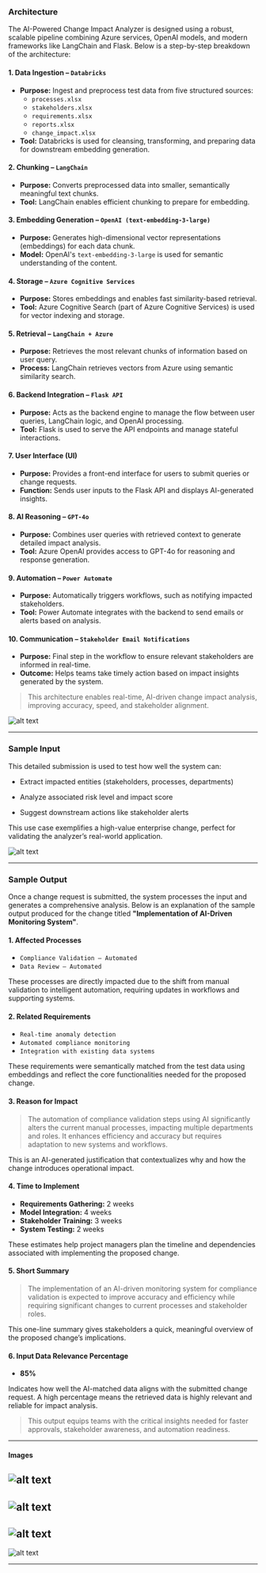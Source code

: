 
### Architecture
The AI-Powered Change Impact Analyzer is designed using a robust, scalable pipeline combining Azure services, OpenAI models, and modern frameworks like LangChain and Flask. Below is a step-by-step breakdown of the architecture:

#### 1. Data Ingestion – `Databricks`
- **Purpose:** Ingest and preprocess test data from five structured sources:
  - `processes.xlsx`
  - `stakeholders.xlsx`
  - `requirements.xlsx`
  - `reports.xlsx`
  - `change_impact.xlsx`
- **Tool:** Databricks is used for cleansing, transforming, and preparing data for downstream embedding generation.

#### 2. Chunking – `LangChain`
- **Purpose:** Converts preprocessed data into smaller, semantically meaningful text chunks.
- **Tool:** LangChain enables efficient chunking to prepare for embedding.


#### 3. Embedding Generation – `OpenAI (text-embedding-3-large)`
- **Purpose:** Generates high-dimensional vector representations (embeddings) for each data chunk.
- **Model:** OpenAI's `text-embedding-3-large` is used for semantic understanding of the content.


#### 4. Storage – `Azure Cognitive Services`
- **Purpose:** Stores embeddings and enables fast similarity-based retrieval.
- **Tool:** Azure Cognitive Search (part of Azure Cognitive Services) is used for vector indexing and storage.


####  5. Retrieval – `LangChain + Azure`
- **Purpose:** Retrieves the most relevant chunks of information based on user query.
- **Process:** LangChain retrieves vectors from Azure using semantic similarity search.


####  6. Backend Integration – `Flask API`
- **Purpose:** Acts as the backend engine to manage the flow between user queries, LangChain logic, and OpenAI processing.
- **Tool:** Flask is used to serve the API endpoints and manage stateful interactions.


#### 7. User Interface (UI)
- **Purpose:** Provides a front-end interface for users to submit queries or change requests.
- **Function:** Sends user inputs to the Flask API and displays AI-generated insights.


#### 8. AI Reasoning – `GPT-4o`
- **Purpose:** Combines user queries with retrieved context to generate detailed impact analysis.
- **Tool:** Azure OpenAI provides access to GPT-4o for reasoning and response generation.


#### 9. Automation – `Power Automate`
- **Purpose:** Automatically triggers workflows, such as notifying impacted stakeholders.
- **Tool:** Power Automate integrates with the backend to send emails or alerts based on analysis.


#### 10. Communication – `Stakeholder Email Notifications`
- **Purpose:** Final step in the workflow to ensure relevant stakeholders are informed in real-time.
- **Outcome:** Helps teams take timely action based on impact insights generated by the system.


> This architecture enables real-time, AI-driven change impact analysis, improving accuracy, speed, and stakeholder alignment.

![alt text](<Pictures/arct dig.jpg>)

---
### Sample Input
This detailed submission is used to test how well the system can:

- Extract impacted entities (stakeholders, processes, departments)

- Analyze associated risk level and impact score

- Suggest downstream actions like stakeholder alerts

This use case exemplifies a high-value enterprise change, perfect for validating the analyzer’s real-world application.

![alt text](Pictures/sample_input.jpg)

---
### Sample Output

Once a change request is submitted, the system processes the input and generates a comprehensive analysis. Below is an explanation of the sample output produced for the change titled **"Implementation of AI-Driven Monitoring System"**.

#### 1. Affected Processes

- `Compliance Validation – Automated`
- `Data Review – Automated`

These processes are directly impacted due to the shift from manual validation to intelligent automation, requiring updates in workflows and supporting systems.

#### 2. Related Requirements
- `Real-time anomaly detection`
- `Automated compliance monitoring`
- `Integration with existing data systems`

These requirements were semantically matched from the test data using embeddings and reflect the core functionalities needed for the proposed change.


#### 3. Reason for Impact
> The automation of compliance validation steps using AI significantly alters the current manual processes, impacting multiple departments and roles. It enhances efficiency and accuracy but requires adaptation to new systems and workflows.

This is an AI-generated justification that contextualizes why and how the change introduces operational impact.

#### 4. Time to Implement
- **Requirements Gathering:** 2 weeks  
- **Model Integration:** 4 weeks  
- **Stakeholder Training:** 3 weeks  
- **System Testing:** 2 weeks  

These estimates help project managers plan the timeline and dependencies associated with implementing the proposed change.


#### 5. Short Summary
> The implementation of an AI-driven monitoring system for compliance validation is expected to improve accuracy and efficiency while requiring significant changes to current processes and stakeholder roles.

This one-line summary gives stakeholders a quick, meaningful overview of the proposed change’s implications.


#### 6. Input Data Relevance Percentage
- **85%**

Indicates how well the AI-matched data aligns with the submitted change request. A high percentage means the retrieved data is highly relevant and reliable for impact analysis.


> This output equips teams with the critical insights needed for faster approvals, stakeholder awareness, and automation readiness.
 ---

#### Images

![alt text](Pictures/Output1.jpg) 
---
![alt text](Pictures/Output2.jpg)
---
![alt text](Pictures/Output3.jpg) 
---
![alt text](Pictures/Output4.jpg)

---